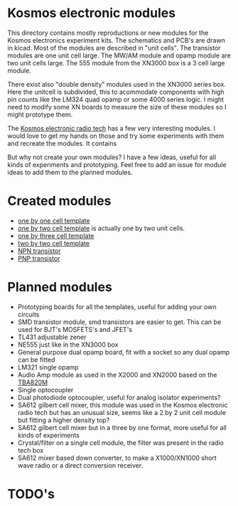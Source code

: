 # Kosmos electronic modules
This directory contains mostly reproductions or new modules for the Kosmos electronics experiment kits. The schematics and PCB's are drawn in kicad. Most of the modules are described in "unit cells". The transistor modules are one unit cell large. The MW/AM module and opamp module are two unit cells large. The 555 module from the XN3000 box is a 3 cell large module.

There exist also "double density" modules used in the XN3000 series box. Here the unitcell is subdivided, this to acommodate components with high pin counts like the LM324 quad opamp or some 4000 series logic. I might need to modify some XN boards to measure the size of these modules so I might prototype them.

The [Kosmos electronic radio tech](https://www.youtube.com/watch?v=OwKrZVnxMPc) has a few very interesting modules. I would love to get my hands on those and try some experiments with them and recreate the modules. It contains 

But why not create your own modules? I have a few ideas, useful for all kinds of experiments and prototyping. Feel free to add an issue for module ideas to add them to the planned modules.
# Created modules
* [one by one cell template](template_1by1/README.md)
* [one by two cell template](template_1by2/README.md) is actually one by two unit cells.
* [one by three cell template](template_1by3/README.md)
* [two by two cell template](template_2by2/README.md)
* [NPN transistor](NPN_transistor_TH/README.md)
* [PNP transistor](PNP_transistor_TH/README.md)
# Planned modules
* Prototyping boards for all the templates, useful for adding your own circuits
* SMD transistor module, smd transistors are easier to get. This can be used for BJT's MOSFETS's and JFET's
* TL431 adjustable zener
* NE555 just like in the XN3000 box
* General purpose dual opamp board, fit with a socket so any dual opamp can be fitted
* LM321 single opamp
* Audio Amp module as used in the X2000 and XN2000 based on the [TBA820M](https://lcsc.com/product-detail/Audio-Power-OpAmps_UTC-Unisonic-Tech-TBA820ML-D08-T_C171467.html)
* Single optocoupler
* Dual photodiode optocoupler, useful for analog isolator experiments?
* SA612 gilbert cell mixer, this module was used in the Kosmos electronic radio tech but has an unusual size, seems like a 2 by 2 unit cell module but fitting a higher density top?
* SA612 gilbert cell mixer but in a three by one format, more useful for all kinds of experiments
* Crystal/filter on a single cell module, the filter was present in the radio tech box
* SA612 mixer based down converter, to make a X1000/XN1000 short wave radio or a direct conversion receiver.
# TODO's

